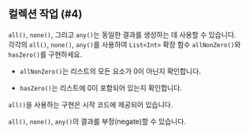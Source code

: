 ## 컬렉션 작업 (#4)

`all()`, `none()`, 그리고 `any()`는 동일한 결과를 생성하는 데 사용할 수 있습니다.  
각각의 `all()`, `none()`, `any()`를 사용하여 `List<Int>` 확장 함수 `allNonZero()`와 `hasZero()`를 구현하세요.

- `allNonZero()`는 리스트의 모든 요소가 0이 아닌지 확인합니다.

- `hasZero()`는 리스트에 0이 포함되어 있는지 확인합니다.

`all()`을 사용하는 구현은 시작 코드에 제공되어 있습니다.

<div class="hint">

`all()`, `none()`, `any()`의 결과를 부정(negate)할 수 있습니다.

</div>